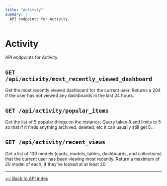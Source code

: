 ```yaml
---
title: "Activity"
summary: |
  API endpoints for Activity.
---
```


# Activity

API endpoints for Activity.

## `GET /api/activity/most_recently_viewed_dashboard`

Get the most recently viewed dashboard for the current user. Returns a 204 if the user has not viewed any dashboards
   in the last 24 hours.

## `GET /api/activity/popular_items`

Get the list of 5 popular things on the instance. Query takes 8 and limits to 5 so that if it finds anything
  archived, deleted, etc it can usually still get 5. .

## `GET /api/activity/recent_views`

Get a list of 100 models (cards, models, tables, dashboards, and collections) that the current user has been viewing most
  recently. Return a maximum of 20 model of each, if they've looked at at least 20.

---

[<< Back to API index](../api-documentation.md)